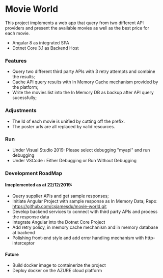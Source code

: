 # Movie World

This project implements a web app that query from two different API providers and present the available movies as well as the best price for each movie.
  - Angular 8 as integrated SPA
  - Dotnet Core 3.1 as Backend Host

### Features

  - Query two different third party APIs with 3 retry attempts and combine the results;
  - Cache API query results with In Memory Cache mechanism provided by the platform;
  - Write the movies list into the In Memory DB as backup after API query sucessfully;

### Adjustments
- The Id of each movie is unified by cutting off the prefix.
- The poster urls are all replaced by valid resources.

### Run 
- Under Visual Studio 2019: Please select debugging "myapi" and run debugging
- Under VSCode : Either Debugging or Run Without Debugging


### Development RoadMap

#### Imeplemented as at 22/12/2019:
- Query supplier APIs and get sample responses;
- Initiate Angular Project with sample response as In Memory Data; Repo: https://github.com/csjamesdu/movie-world.git
- Develop backend services to connect with third party APIs and process the response data
- Integrate Angular into the Dotnet Core Project 
- Add retry policy, in memory cache mechanism and in memory database at backend
- Polishing front-end style and add error handling mechanism with http-interceptor

#### Future
- Build docker image to containerize the project
- Deploy docker on the AZURE cloud platform